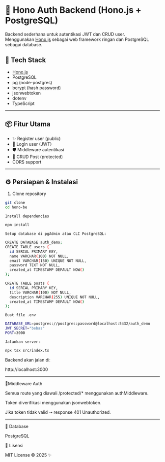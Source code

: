 # 🌙 Hono Auth Backend (Hono.js + PostgreSQL)

Backend sederhana untuk autentikasi JWT dan CRUD user.  
Menggunakan [Hono.js](https://hono.dev/) sebagai web framework ringan dan PostgreSQL sebagai database.

## 🧰 Tech Stack

- [Hono.js](https://hono.dev/)
- PostgreSQL
- pg (node-postgres)
- bcrypt (hash password)
- jsonwebtoken
- dotenv
- TypeScript

---

## 📦 Fitur Utama

- ✨ Register user (public)
- 🔑 Login user (JWT)
- 🛡️ Middleware autentikasi
- 🧑 CRUD Post (protected)
- CORS support

---

## ⚙️ Persiapan & Instalasi

1. Clone repository

```bash
git clone
cd hono-be
```

    Install dependencies

```bash
npm install
```

    Setup database di pgAdmin atau CLI PostgreSQL:

```bash
CREATE DATABASE auth_demo;
CREATE TABLE users (
  id SERIAL PRIMARY KEY,
  name VARCHAR(100) NOT NULL,
  email VARCHAR(150) UNIQUE NOT NULL,
  password TEXT NOT NULL,
  created_at TIMESTAMP DEFAULT NOW()
);

CREATE TABLE posts (
  id SERIAL PRIMARY KEY,
  title VARCHAR(100) NOT NULL,
  description VARCHAR(255) UNIQUE NOT NULL,
  created_at TIMESTAMP DEFAULT NOW()
);
```

    Buat file .env

```bash
DATABASE_URL=postgres://postgres:password@localhost:5432/auth_demo
JWT_SECRET="bebas"
PORT=3000
```

    Jalankan server:

```bash
npx tsx src/index.ts
```

Backend akan jalan di:

http://localhost:3000

---

🧰Middleware Auth

Semua route yang diawali /protected/\* menggunakan authMiddleware.

Token diverifikasi menggunakan jsonwebtoken.

Jika token tidak valid ➝ response 401 Unauthorized.

---

🐘 Database

PostgreSQL

📜 Lisensi

MIT License © 2025 ✨
